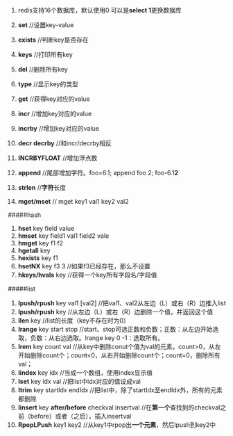 1. redis支持16个数据库，默认使用0.可以是**select 1**更换数据库

1.  **set**     //设置key-value
2.  **exists**  //判断key是否存在
3.  **keys**  //打印所有key
4.  **del**     //删除所有key
5.  **type**    //显示key的类型
6.  **get**     //获得key对应的value
7.  **incr**    //增加key对应的value
8.  **incrby**  //增加key对应的value
9.  **decr** **decrby** //和incr/decrby相反
10.  **INCRBYFLOAT**    //增加浮点数
11.  **append**       //尾部增加字符。foo=6.1; append foo 2; foo-6.1**2**
12.  **strlen**       //**字符**长度
13.  **mget/mset**    // mget key1 val1 key2 val2
  
#####hash  
1.  **hset** key field value
2.  **hmset** key field1 val1 field2 vale
3.  **hmget** key f1 f2
4.  **hgetall** key
5.  **hexists** key f1
6.  **hsetNX**  key f3 3  //如果f3已经存在，那么不设置
7.  **hkeys/hvals** key   //获得一个key所有字段名/字段值  

#####list
1.  **lpush/rpush** key val1 [val2]   //把val1、val2从左边（L）或右（R）边推入list
2.  **lpush/rpush** key    //从左边（L）或右（R）边删除一个值，并返回这个值
3.  **llen**  key     //list的长度（key不存在时为0）
4.  **lrange** key start stop   //start、stop可选正数和负数；正数：从左边开始选取，负数：从右边选取。lrange key 0 -1：选取所有。
5.  **lrem** key count val    //从key中删除conut个值为val的元素。count>0，从左开始删除count个；count<0，从右开始删除count个；count=0，删除所有val；
6.  **lindex** key idx  //当成一个数组，使用index显示值
7.  **lset** key idx val  //把list中idx对应的值设成val
8.  **ltrim** key startIdx endIdx   //把list中，除了startIdx至endIdx外，所有的元素都删除
9.  **linsert** key **after/before** checkval insertval //在**第一个**查找到的checkval之前（before）或者（之后），插入insertval
10.  **RpopLPush**  key1 key2 //从key1中rpop出**一个元素**，然后lpush到key2中
